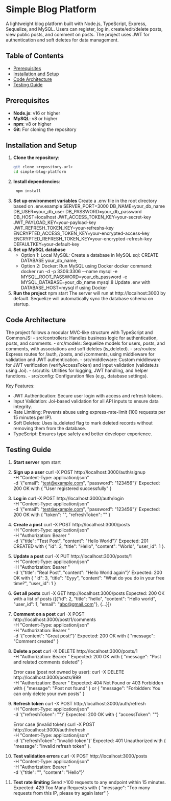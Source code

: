 # Simple Blog Platform

A lightweight blog platform built with Node.js, TypeScript, Express, Sequelize, and MySQL. 
Users can register, log in, create/edit/delete posts, view public posts, and comment on posts. 
The project uses JWT for authentication and soft deletes for data management.

## Table of Contents
- [Prerequisites](#prerequisites)
- [Installation and Setup](#installation-and-setup)
- [Code Architecture](#code-architecture)
- [Testing Guide](#testing-guide)

## Prerequisites
- **Node.js**: v16 or higher
- **MySQL**: v8 or higher
- **npm**: v8 or higher
- **Git**: For cloning the repository

## Installation and Setup
1. **Clone the repository**:
   ```bash
   git clone <repository-url>
   cd simple-blog-platform
2. **Install dependencies**:
   ```bash
    npm install
3. **Set up environment variables**
    Create a .env file in the root directory based on .env.example
    SERVER_PORT=3000
    DB_NAME=your_db_name
    DB_USER=your_db_user
    DB_PASSWORD=your_db_password
    DB_HOST=localhost
    JWT_ACCESS_TOKEN_KEY=your-secret-key
    JWT_PAYLOAD_KEY=your-payload-key
    JWT_REFRESH_TOKEN_KEY=your-refreshs-key
    ENCRYPTED_ACCESS_TOKEN_KEY=your-encrypted-access-key
    ENCRYPTED_REFRESH_TOKEN_KEY=your-encrypted-refresh-key
    DEFAULTKEY=your-default-key
4. **Set up MySQL database**
    - Option 1: Local MySQL: Create a database in MySQL
        sql: CREATE DATABASE your_db_name;
    - Option 2: Docker: Run MySQL using Docker
        docker command: docker run -d -p 3306:3306 --name mysql -e MYSQL_ROOT_PASSWORD=your_db_password -e MYSQL_DATABASE=your_db_name mysql:8
        Update .env with DATABASE_HOST=mysql if using Docker
5. **Run the project**
    npm start
    The server will run at http://localhost:3000 by default.
    Sequelize will automatically sync the database schema on startup.

## Code Architecture
The project follows a modular MVC-like structure with TypeScript and CommonJS:
    - src/controllers: Handles business logic for authentication, posts, and comments.
    - src/models: Sequelize models for users, posts, and comments, with associations and soft deletes (is_deleted).
    - src/routes: Express routes for /auth, /posts, and /comments, using middleware for validation and JWT authentication.
    - src/middleware: Custom middleware for JWT verification (verifyAccessToken) and input validation (validate.ts using Joi).
    - src/utils: Utilities for logging, JWT handling, and helper functions.
    - src/config: Configuration files (e.g., database settings).

Key Features:
- JWT Authentication: Secure user login with access and refresh tokens.
- Input Validation: Joi-based validation for all API inputs to ensure data integrity.
- Rate Limiting: Prevents abuse using express-rate-limit (100 requests per 15 minutes per IP).
- Soft Deletes: Uses is_deleted flag to mark deleted records without removing them from the database.
- TypeScript: Ensures type safety and better developer experience.

## Testing Guide
1. **Start server**
    npm start
2. **Sign up a user**
    curl -X POST http://localhost:3000/auth/signup \
    -H "Content-Type: application/json" \
    -d '{"email": "test@example.com", "password": "123456"}'
    Expected: 200 OK with { "User registered successfully" }
3. **Log in**
    curl -X POST http://localhost:3000/auth/login \
    -H "Content-Type: application/json" \
    -d '{"email": "test@example.com", "password": "123456"}'
    Expected: 200 OK with { "token": "<jwt-token>", "refreshToken": "<refresh-token>" }
4. **Create a post**
    curl -X POST http://localhost:3000/posts \
    -H "Content-Type: application/json" \
    -H "Authorization: Bearer <jwt-token>" \
    -d '{"title": "Test Post", "content": "Hello World"}'
    Expected: 201 CREATED with { "id": 3, "title": "Hello", "content": "World", "user_id": 1 }.
5. **Update a post**
    curl -X PUT http://localhost:3000/posts/1 \
    -H "Content-Type: application/json" \
    -H "Authorization: Bearer <jwt-token>" \
    -d '{"title": "Real Post", "content": "Hello World again"}'
    Expected: 200 OK with { "id": 3, "title": "Eyyy", "content": "What do you do in your free time?", "user_id": 1 }
6. **Get all posts**
    curl -X GET http://localhost:3000/posts
    Expected: 200 OK with a list of posts ([{"id": 2, "title": "hello", "content": "Hello world", "user_id": 1, "email": "abc@gmail.com"}, {...}])
7. **Comment on a post**
    curl -X POST http://localhost:3000/post/1/comments \
    -H "Content-Type: application/json" \
    -H "Authorization: Bearer <jwt-token>" \
    -d '{"content": "Great post!"}'
    Expected: 200 OK with { "message": "Comment created" }
8. **Delete a post**
    curl -X DELETE http://localhost:3000/posts/1 \
    -H "Authorization: Bearer <jwt-token>"
    Expected: 200 OK with { "message": "Post and related comments deleted" }

    Error case (post not owned by user):
    curl -X DELETE http://localhost:3000/posts/999 \
    -H "Authorization: Bearer <jwt-token>"
    Expected: 404 Not Found or 403 Forbidden with { "message": "Post not found" } or { "message": "Forbidden: You can only delete your own posts" }
9. **Refresh token**
    curl -X POST http://localhost:3000/auth/refresh \
    -H "Content-Type: application/json" \
    -d '{"refreshToken": "<refresh-token>"}'
    Expected: 200 OK with { "accessToken": "<new-jwt-token>"}

    Error case (invalid token)
    curl -X POST http://localhost:3000/auth/refresh \
    -H "Content-Type: application/json" \
    -d '{"refreshToken": "invalid-token"}'
    Expected: 401 Unauthorized with { "message": "Invalid refresh token" }.
10. **Test validation errors**
    curl -X POST http://localhost:3000/posts \
    -H "Content-Type: application/json" \
    -H "Authorization: Bearer <jwt-token>" \
    -d '{"title": "", "content": "Hello"}'
11. **Test rate limiting**
    Send >100 requests to any endpoint within 15 minutes.
    Expected: 429 Too Many Requests with { "message": "Too many requests from this IP, please try again later" }